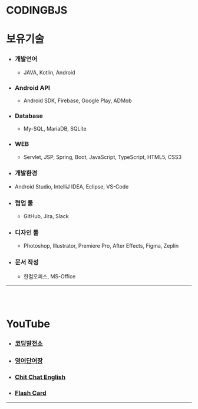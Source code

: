 # CODINGBJS 


# 보유기술
- ### 개발언어
    - JAVA, Kotlin, Android

- ### Android API
    - Android SDK, Firebase, Google Play, ADMob

- ### Database
    - My-SQL, MariaDB, SQLite

- ### WEB
    - Servlet, JSP, Spring, Boot, JavaScript, TypeScript, HTML5, CSS3

- ### 개발환경
- Android Studio, IntelliJ IDEA, Eclipse, VS-Code

- ### 협업 툴
    - GitHub, Jira, Slack

- ### 디자인 툴
    - Photoshop, Illustrator, Premiere Pro, After Effects, Figma, Zeplin
    
- ### 문서 작성
    - 한컴오피스, MS-Office
---    
<br><br>


# YouTube
- ### [코딩발전소](https://www.youtube.com/@cdbjs) 
- ### [영어단어장](https://www.youtube.com/@EK-V-Book) 
- ### [Chit Chat English](https://www.youtube.com/@chitchat-english/)
- ### [Flash Card](https://www.youtube.com/@FlashCard-KE/)
---